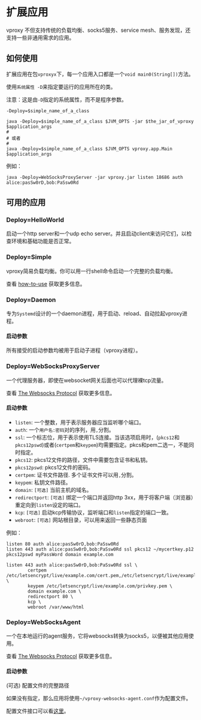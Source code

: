 # 扩展应用

vproxy 不但支持传统的负载均衡、socks5服务、service mesh、服务发现，还支持一些非通用需求的应用。

## 如何使用

扩展应用在包`vproxyx`下，每一个应用入口都是一个`void main0(String[])`方法。

使用`系统属性 -D`来指定要运行的应用所在的类。

注意：这是由`-D`指定的系统属性，而不是程序参数。

```
-Deploy=$simple_name_of_a_class
```

```shell
java -Deploy=$simple_name_of_a_class $JVM_OPTS -jar $the_jar_of_vproxy $application_args
#
# 或者
#
java -Deploy=$simple_name_of_a_class $JVM_OPTS vproxy.app.Main $application_args
```

例如：

```
java -Deploy=WebSocksProxyServer -jar vproxy.jar listen 18686 auth alice:pasSw0rD,bob:PaSsw0Rd
```

## 可用的应用

### Deploy=HelloWorld

启动一个http server和一个udp echo server。并且启动client来访问它们，以检查环境和基础功能是否正常。

### Deploy=Simple

vproxy简易负载均衡。你可以用一行shell命令启动一个完整的负载均衡。

查看 [how-to-use](https://github.com/wkgcass/vproxy/blob/master/doc/how-to-use.md) 获取更多信息。

### Deploy=Daemon

专为`Systemd`设计的一个daemon进程，用于启动、reload、自动拉起vproxy进程。

#### 启动参数

所有接受的启动参数均被用于启动子进程（vproxy进程）。

### Deploy=WebSocksProxyServer

一个代理服务器，即使在websocket网关后面也可以代理裸tcp流量。

查看 [The Websocks Protocol](https://github.com/wkgcass/vproxy/blob/master/doc/websocks.md) 获取更多信息。

#### 启动参数

* `listen`: 一个整数，用于表示服务器应当监听哪个端口。
* `auth`: 一个`用户名:密码`对的序列，用`,`分割。
* `ssl`: 一个标志位，用于表示使用TLS连接。当该选项启用时，(`pkcs12`和`pkcs12pswd`)或者(`certpem`和`keypem`)均需要指定。pkcs和pem二选一，不能同时指定。
* `pkcs12`: pkcs12文件的路径，文件中需要包含证书和私钥。
* `pkcs12pswd`: pkcs12文件的密码。
* `certpem`: 证书文件路径. 多个证书文件可以用`,`分割。
* `keypem`: 私钥文件路径。
* `domain`: `[可选]` 当前主机的域名。
* `redirectport`: `[可选]` 绑定一个端口并返回http 3xx，用于将客户端（浏览器）重定向到`listen`设定的端口。
* `kcp`: `[可选]` 启动kcp传输协议，监听端口和`listen`指定的端口一致。
* `webroot`: `[可选]` 网站根目录，可以用来返回一些静态页面

例如：

```
listen 80 auth alice:pasSw0rD,bob:PaSsw0Rd
listen 443 auth alice:pasSw0rD,bob:PaSsw0Rd ssl pkcs12 ~/mycertkey.p12 pkcs12pswd myPassWord domain example.com

listen 443 auth alice:pasSw0rD,bob:PaSsw0Rd ssl \
        certpem /etc/letsencrypt/live/example.com/cert.pem,/etc/letsencrypt/live/example.com/chain.pem \
        keypem /etc/letsencrypt/live/example.com/privkey.pem \
        domain example.com \
        redirectport 80 \
        kcp \
        webroot /var/www/html
```

### Deploy=WebSocksAgent

一个在本地运行的agent服务，它将websocks转换为socks5，以便被其他应用使用。

查看 [The Websocks Protocol](https://github.com/wkgcass/vproxy/blob/master/doc/websocks.md) 获取更多信息。

#### 启动参数

(可选) 配置文件的完整路径

如果没有指定，那么应用将使用`~/vproxy-websocks-agent.conf`作为配置文件。

配置文件接口可以看[这里](https://github.com/wkgcass/vproxy/blob/master/src/test/resources/websocks-agent-example.conf)。
